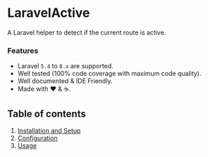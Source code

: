 # LaravelActive

A Laravel helper to detect if the current route is active.

### Features
  
  * Laravel `5.4` to `8.x` are supported.
  * Well tested (100% code coverage with maximum code quality).
  * Well documented &amp; IDE Friendly.
  * Made with :heart: &amp; :coffee:.

## Table of contents

  1. [Installation and Setup](1-Installation-and-Setup.md)
  2. [Configuration](2-Configuration.md)
  3. [Usage](3-Usage.md)
